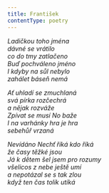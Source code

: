 ```yaml
---
title: František
contentType: poetry
---
```


<section>

_Ladičkou toho jména  
dávné se vrátilo  
co do tmy zatlačeno  
Buď pochváleno jméno  
I kdyby na sůl nebylo  
zahálet báseň nemá_

</section>

<section>

_Ať uhladí se zmuchlaná  
svá pírka rozčechrá  
a nějak rozváže  
Zpívat se musí No baže  
I na varhánky hra je hra  
sebehůř vrzaná_

</section>

<section>

_Nevídáno Nechť říká kdo říká  
že časy těžké jsou  
Já k dětem šel jsem pro rozumy  
všelicos z nebe ještě umí  
a nepotázal se s tak zlou  
když ten čas tolik utíká_

</section>
